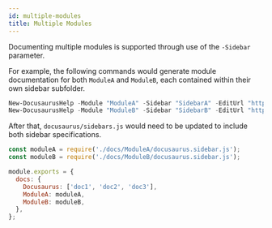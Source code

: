 ```yaml
---
id: multiple-modules
title: Multiple Modules
---
```


Documenting multiple modules is supported through use of the `-Sidebar` parameter.

For example, the following commands would generate module documentation for
both `ModuleA` and `ModuleB`, each contained within their own sidebar subfolder.

```powershell
New-DocusaurusHelp -Module "ModuleA" -Sidebar "SidebarA" -EditUrl "http://some.url"
New-DocusaurusHelp -Module "ModuleB" -Sidebar "SidebarB" -EditUrl "http://some.url"
```

After that, `docusaurus/sidebars.js` would need to be updated to include both sidebar specifications.

```js
const moduleA = require('./docs/ModuleA/docusaurus.sidebar.js');
const moduleB = require('./docs/ModuleB/docusaurus.sidebar.js');

module.exports = {
  docs: {
    Docusaurus: ['doc1', 'doc2', 'doc3'],
    ModuleA: moduleA,
    ModuleB: moduleB,
  },
};
```
